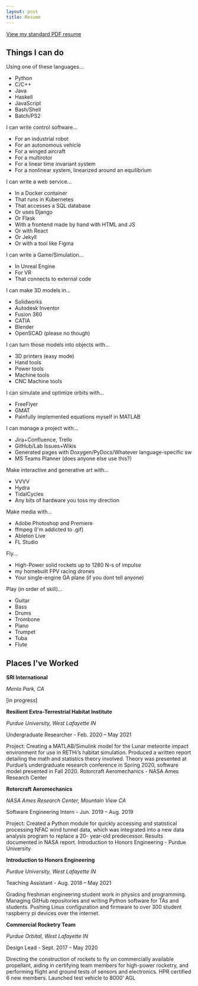 ```yaml
---
layout: post
title: Resume
---
```


[View my standard PDF resume](https://github.com/starmaid/starmaid.github.io/blob/master/resume.pdf)

## Things I can do

Using one of these languages...
- Python
- C/C++
- Java
- Haskell
- JavaScript
- Bash/Shell
- Batch/PS2

I can write control software...
- For an industrial robot
- For an autonomous vehicle
- For a winged aircraft
- For a multirotor
- For a linear time invariant system
- For a nonlinear system, linearized around an equilibrium

I can write a web service...
- In a Docker container
- That runs in Kubernetes
- That accesses a SQL database
- Or uses Django
- Or Flask
- With a frontend made by hand with HTML and JS
- Or with React
- Or Jekyll
- Or with a tool like Figma

I can write a Game/Simulation...
- In Unreal Engine
- For VR
- That connects to external code

I can make 3D models in...
- Solidworks
- Autodesk Inventor
- Fusion 360
- CATIA
- Blender
- OpenSCAD (please no though)

I can turn those models into objects with...
- 3D printers (easy mode)
- Hand tools
- Power tools
- Machine tools
- CNC Machine tools

I can simulate and optimize orbits with...
- FreeFlyer
- GMAT
- Painfully implemented equations myself in MATLAB

I can manage a project with...
- Jira+Confluence, Trello
- GitHub/Lab Issues+Wikis
- Generated pages with Doxygen/PyDocs/Whatever language-specific sw
- MS Teams Planner (does anyone else use this?)

Make interactive and generative art with...
- VVVV
- Hydra
- TidalCycles
- Any bits of hardware you toss my direction

Make media with...
- Adobe Photoshop and Premiere
- ffmpeg (I'm addicted to .gif)
- Ableton Live
- FL Studio

Fly...
- High-Power solid rockets up to 1280 N-s of impulse
- my homebuilt FPV racing drones
- Your single-engine GA plane (if you dont tell anyone)

Play (in order of skill)...
- Guitar
- Bass
- Drums
- Trombone
- Piano
- Trumpet
- Tuba
- Flute

## Places I've Worked

**SRI International**

*Menlo Park, CA*

[in progress]

**Resilient Extra-Terrestrial Habitat Institute**

*Purdue University, West Lafayette IN*

Undergraduate Researcher - Feb. 2020 – May 2021

Project: Creating a MATLAB/Simulink model for the Lunar meteorite impact environment
for use in RETHi’s habitat simulation. Produced a written report detailing the math and
statistics theory involved. Theory was presented at Purdue’s undergraduate research
conference in Spring 2020, software model presented in Fall 2020.
Rotorcraft Aeromechanics - NASA Ames Research Center


**Rotorcraft Aeromechanics**

*NASA Ames Research Center, Mountain View CA*

Software Engineering Intern - Jun. 2019 – Aug. 2019

Project: Created a Python module for quickly accessing and statistical processing NFAC
wind tunnel data, which was integrated into a new data analysis program to replace a 20-
year-old predecessor. Results documented in NASA report.
Introduction to Honors Engineering - Purdue University


**Introduction to Honors Engineering**

*Purdue University, West Lafayette IN*

Teaching Assistant - Aug. 2018 – May 2021

Grading freshman engineering student work in physics and programming. Managing GitHub
repositories and writing Python software for TAs and students. Pushing Linux configuration
and firmware to over 300 student raspberry pi devices over the internet.


**Commercial Rocketry Team**

*Purdue Orbital, West Lafayette IN*

Design Lead - Sept. 2017 – May 2020

Directing the construction of rockets to fly on commercially available propellant, aiding in
certifying team members for high-power rocketry, and performing flight and ground tests of
sensors and electronics. HPR certified 6 new members. Launched test vehicle to 8000’ AGL